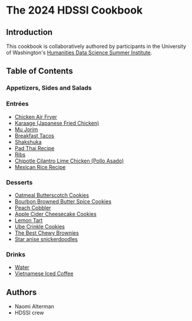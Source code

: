 # The 2024 HDSSI Cookbook

## Introduction

This cookbook is collaboratively authored by participants in the University of Washington's [Humanities Data Science Summer Institute](https://humanitiesdatalab.ds.lib.uw.edu/).

## Table of Contents

### Appetizers, Sides and Salads

### Entrées
- [Chicken Air Fryer](/Entrees/chicken_recipe)
- [Karaage (Japanese Fried Chicken)](Entrees/karaage.md)
- [Mu Jorim](Entrees/Mu-Jorim.md)
- [Breakfast Tacos](Entrees/BreakfastTacos.md)
- [Shakshuka](Entrees/Shakshuka.md)
- [Pad Thai Recipe](Entrees/SB-pad-thai-recipe.md)
- [Ribs](Entrees/ribs.md)
- [Chipotle Cilantro Lime Chicken (Pollo Asado)](Entrees/chipotle-chicken.md)
- [Mexican Rice Recipe](Entrees/mexican-rice.md)

### Desserts
- [Oatmeal Butterscotch Cookies](Desserts/oatmeal-butterscotch-cookies.md)
- [Bourbon Browned Butter Spice Cookies](Desserts/bourbon-browned-butter-spice-cookies.md)
- [Peach Cobbler](Desserts/peach-cobbler.md)
- [Apple Cider Cheesecake Cookies](Desserts/apple-cider-cheesecake-cookies.md)
- [Lemon Tart](Desserts/LemonTart.txt)
- [Ube Crinkle Cookies](Desserts/ube-crinkle-cookies.md)
- [The Best Chewy Brownies](Desserts/chewy-brownies.md)
- [Star anise snickerdoodles](Desserts/snickerdoodles.md)

### Drinks
- [Water](Drinks/water.md)
- [Vietnamese Iced Coffee](Drinks/viet-coffee.md)

## Authors

- Naomi Alterman
- HDSSI crew
